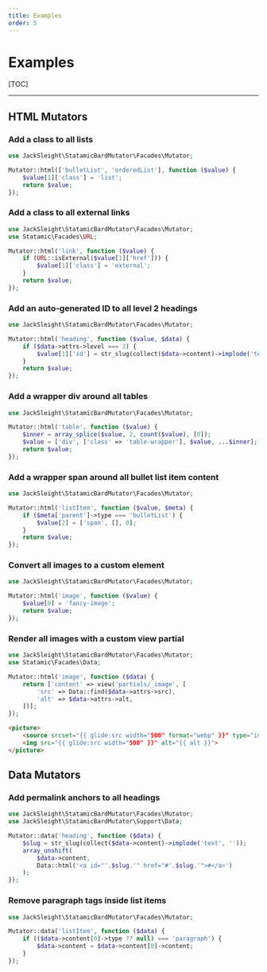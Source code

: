 ```yaml
---
title: Examples
order: 5
---
```


# Examples

[TOC]

---

## HTML Mutators

### Add a class to all lists

```php
use JackSleight\StatamicBardMutator\Facades\Mutator;

Mutator::html(['bulletList', 'orderedList'], function ($value) {
    $value[1]['class'] = 'list';
    return $value;
});
```

### Add a class to all external links

```php
use JackSleight\StatamicBardMutator\Facades\Mutator;
use Statamic\Facades\URL;

Mutator::html('link', function ($value) {
    if (URL::isExternal($value[1]['href'])) {
        $value[1]['class'] = 'external';
    }
    return $value;
});
```

### Add an auto-generated ID to all level 2 headings

```php
use JackSleight\StatamicBardMutator\Facades\Mutator;

Mutator::html('heading', function ($value, $data) {
    if ($data->attrs->level === 2) {
        $value[1]['id'] = str_slug(collect($data->content)->implode('text', ''));
    }
    return $value;
});
```

### Add a wrapper div around all tables

```php
use JackSleight\StatamicBardMutator\Facades\Mutator;

Mutator::html('table', function ($value) {
    $inner = array_splice($value, 2, count($value), [0]);
    $value = ['div', ['class' => 'table-wrapper'], $value, ...$inner];
    return $value;
});
```

### Add a wrapper span around all bullet list item content

```php
use JackSleight\StatamicBardMutator\Facades\Mutator;

Mutator::html('listItem', function ($value, $meta) {
    if ($meta['parent']->type === 'bulletList') {
        $value[2] = ['span', [], 0];
    }
    return $value;
});
```

### Convert all images to a custom element

```php
use JackSleight\StatamicBardMutator\Facades\Mutator;

Mutator::html('image', function ($value) {
    $value[0] = 'fancy-image';
    return $value;
});
```

### Render all images with a custom view partial

```php
use JackSleight\StatamicBardMutator\Facades\Mutator;
use Statamic\Facades\Data;

Mutator::html('image', function ($data) {
    return ['content' => view('partials/_image', [
        'src' => Data::find($data->attrs->src),
        'alt' => $data->attrs->alt,
    ])];
});
```
```html
<picture>
    <source srcset="{{ glide:src width="500" format="webp" }}" type="image/webp">
    <img src="{{ glide:src width="500" }}" alt="{{ alt }}">
</picture>
```

## Data Mutators

### Add permalink anchors to all headings

```php
use JackSleight\StatamicBardMutator\Facades\Mutator;
use JackSleight\StatamicBardMutator\Support\Data;

Mutator::data('heading', function ($data) {
    $slug = str_slug(collect($data->content)->implode('text', ''));
    array_unshift(
        $data->content,
        Data::html('<a id="'.$slug.'" href="#'.$slug.'">#</a>')
    );
});
```

### Remove paragraph tags inside list items

```php
use JackSleight\StatamicBardMutator\Facades\Mutator;

Mutator::data('listItem', function ($data) {
    if (($data->content[0]->type ?? null) === 'paragraph') {
        $data->content = $data->content[0]->content;
    }
});
```